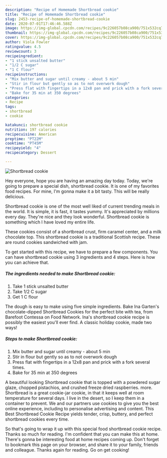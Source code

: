 ```yaml
---
description: "Recipe of Homemade Shortbread cookie"
title: "Recipe of Homemade Shortbread cookie"
slug: 2453-recipe-of-homemade-shortbread-cookie
date: 2020-07-01T17:46:46.588Z
image: https://img-global.cpcdn.com/recipes/9c226057b08ca900/751x532cq70/shortbread-cookie-recipe-main-photo.jpg
thumbnail: https://img-global.cpcdn.com/recipes/9c226057b08ca900/751x532cq70/shortbread-cookie-recipe-main-photo.jpg
cover: https://img-global.cpcdn.com/recipes/9c226057b08ca900/751x532cq70/shortbread-cookie-recipe-main-photo.jpg
author: Viola Fowler
ratingvalue: 4.5
reviewcount: 3
recipeingredient:
- "1 stick unsalted butter"
- "1/2 C sugar"
- "1 C flour"
recipeinstructions:
- "Mix butter and sugar until creamy - about 5 min"
- "Stir in flour but gently so as to not overwork dough"
- "Press flat with fingertips in a 12x8 pan and prick with a fork several times."
- "Bake for 35 min at 350 degrees"
categories:
- Recipe
tags:
- shortbread
- cookie

katakunci: shortbread cookie 
nutrition: 197 calories
recipecuisine: American
preptime: "PT22M"
cooktime: "PT45M"
recipeyield: "4"
recipecategory: Dessert

---
```



![Shortbread cookie](https://img-global.cpcdn.com/recipes/9c226057b08ca900/751x532cq70/shortbread-cookie-recipe-main-photo.jpg)

Hey everyone, hope you are having an amazing day today. Today, we're going to prepare a special dish, shortbread cookie. It is one of my favorites food recipes. For mine, I'm gonna make it a bit tasty. This will be really delicious.

Shortbread cookie is one of the most well liked of current trending meals in the world. It is simple, it is fast, it tastes yummy. It's appreciated by millions every day. They're nice and they look wonderful. Shortbread cookie is something which I have loved my entire life.

These cookies consist of a shortbread crust, firm caramel center, and a milk chocolate top. This shortbread cookie is a traditional Scottish recipe. These are round cookies sandwiched with jam.


To get started with this recipe, we have to prepare a few components. You can have shortbread cookie using 3 ingredients and 4 steps. Here is how you can achieve that.

<!--inarticleads1-->

##### The ingredients needed to make Shortbread cookie:

1. Take 1 stick unsalted butter
1. Take 1/2 C sugar
1. Get 1 C flour


The dough is easy to make using five simple ingredients. Bake Ina Garten&#39;s chocolate-dipped Shortbread Cookies for the perfect bite with tea, from Barefoot Contessa on Food Network. Ina&#39;s shortbread cookie recipe is possibly the easiest you&#39;ll ever find. A classic holiday cookie, made two ways! 

<!--inarticleads2-->

##### Steps to make Shortbread cookie:

1. Mix butter and sugar until creamy - about 5 min
1. Stir in flour but gently so as to not overwork dough
1. Press flat with fingertips in a 12x8 pan and prick with a fork several times.
1. Bake for 35 min at 350 degrees


A beautiful looking Shortbread cookie that is topped with a powdered sugar glaze, chopped pistachios, and crushed freeze dried raspberries. more. Shortbread is a great cookie-jar cookie, in that it keeps well at room temperature for several days. I live in the desert, so I keep them in a container to prevent. We and our partners use cookies to give you the best online experience, including to personalise advertising and content. This Best Shortbread Cookie Recipe yields tender, crisp, buttery, and perfect shortbread cookies every time. 

So that's going to wrap it up with this special food shortbread cookie recipe. Thanks so much for reading. I'm confident that you can make this at home. There's gonna be interesting food at home recipes coming up. Don't forget to bookmark this page on your browser, and share it to your family, friends and colleague. Thanks again for reading. Go on get cooking!
